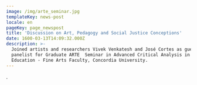 ```yaml
---
image: /img/arte_seminar.jpg
templateKey: news-post
locale: en
pageKey: page_newspost
title: 'Discussion on Art, Pedagogy and Social Justice Conceptions'
date: 1600-03-13T14:09:32.000Z
description: >-
  Joined artists and researchers Vivek Venkatesh and José Cortes as guest
  panelist for Graduate ARTE  Seminar in Advanced Critical Analysis in Art
  Education - Fine Arts Faculty, Concordia University.
---
```

.
